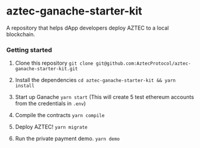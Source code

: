 # aztec-ganache-starter-kit

A repository that helps dApp developers deploy AZTEC to a local blockchain.

### Getting started

1. Clone this repository `git clone git@github.com:AztecProtocol/aztec-ganache-starter-kit.git`

2. Install the dependencies `cd aztec-ganache-starter-kit && yarn install`

3. Start up Ganache `yarn start` (This will create 5 test ethereum accounts from the credentials in `.env`)

4. Compile the contracts `yarn compile`

5. Deploy AZTEC! `yarn migrate`

6. Run the private payment demo. `yarn demo`
